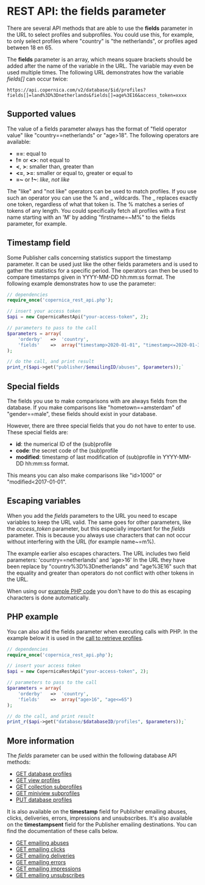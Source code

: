 # REST API: the fields parameter

There are several API methods that are able to use the **fields** parameter 
in the URL to select profiles and subprofiles. You could use this, for example, 
to only select profiles where "country" is "the netherlands", or profiles 
aged between 18 en 65.

The **fields** parameter is an array, which means square brackets should be 
added after the name of the variable in the URL. The variable may even be 
used multiple times. The following URL demonstrates how the variable *fields[]* 
can occur twice:

`https://api.copernica.com/v2/database/$id/profiles?fields[]=land%3D%3Dnetherlands&fields[]=age%3E16&access_token=xxxx`

## Supported values

The value of a fields parameter always has the format of "field operator value" 
like "country==netherlands" or "age>18". The following operators are available:

* **==**: equal to
* **!=** or **&lt;&gt;**: not equal to
* **&lt;**, **&gt;**: smaller than, greater than
* **&lt;=**, **&gt;=**: smaller or equal to, greater or equal to
* **=~** or **!~**: *like*, *not like*

The "like" and "not like" operators can be used to match profiles. If you use 
such an operator you can use the % and \_ wildcards. The \_ replaces exactly 
one token, regardless of what that token is. The % matches a series of tokens 
of any length. You could specifically fetch all profiles with a first name 
starting with an 'M' by adding "firstname=~M%" to the fields parameter, for 
example.

## Timestamp field

Some Publisher calls concerning statistics support the timestamp parameter. 
It can be used just like the other fields parameters and is used to gather 
the statistics for a specific period. The operators can then be used to compare 
timestamps given in YYYY-MM-DD hh:mm:ss format. The following example demonstrates 
how to use the parameter:

```php
// dependencies
require_once('copernica_rest_api.php');

// insert your access token
$api = new CopernicaRestApi("your-access-token", 2);

// parameters to pass to the call
$parameters = array(
    'orderby'   =>  'country',
    'fields'    =>  array("timestamp>2020-01-01", "timestamp<=2020-01-31")
);

// do the call, and print result
print_r($api->get("publisher/$emailingID/abuses", $parameters));`
```

## Special fields

The fields you use to make comparisons with are always fields from the database.
If you make comparisons like "hometown==amsterdam" of "gender==male",
these fields should exist in your database.

However, there are three special fields that you do not have to enter to 
use. These special fields are:

* **id**: the numerical ID of the (sub)profile
* **code**: the secret code of the (sub)profile
* **modified**: timestamp of last modification of (sub)profile in YYYY-MM-DD hh:mm:ss format.

This means you can also make comparisons like "id>1000" or "modified<2017-01-01".

## Escaping variables

When you add the *fields* parameters to the URL you need to escape variables 
to keep the URL valid. The same goes for other parameters, like the 
*access_token* parameter, but this especially important for the *fields* 
parameter. This is because you always use characters that can not occur 
without interfering with the URL (for example name~=m%). 

The example earlier also escapes characters. The URL includes two field 
parameters: 'country==netherlands' and 'age>16' In the URL they have been 
replace by "country%3D%3Dnetherlands" and "age%3E16" such that the equality 
and greater than operators do not conflict with other tokens in the URL.

When using our [example PHP code](rest-php) you don't have to do this 
as escaping characters is done automatically.

## PHP example

You can also add the fields parameter when executing calls with PHP. In the 
example below it is used in the [call to retrieve profiles](./rest-get-database-profiles).

```php
// dependencies
require_once('copernica_rest_api.php');

// insert your access token
$api = new CopernicaRestApi("your-access-token", 2);

// parameters to pass to the call
$parameters = array(
    'orderby'   =>  'country',
    'fields'    =>  array("age>16", "age<=65")
);

// do the call, and print result
print_r($api->get("database/$databaseID/profiles", $parameters));`
```

## More information

The *fields* parameter can be used within the following database API methods:

* [GET database profiles](rest-get-database-profiles)
* [GET view profiles](rest-get-view-profiles)
* [GET collection subprofiles](rest-get-collection-subprofiles)
* [GET miniview subprofiles](rest-get-miniview-subprofiles)
* [PUT database profiles](rest-put-database-profiles)

It is also available on the **timestamp** field for Publisher emailing abuses, clicks, 
deliveries, errors, impressions and unsubscribes. It's also available on the 
**timestampsent** field for the Publisher emailing destinations. You can find 
the documentation of these calls below.

* [GET emailing abuses](./rest-get-publisher-emailing-abuses)
* [GET emailing clicks](./rest-get-publisher-emailing-clicks)
* [GET emailing deliveries](./rest-get-publisher-emailing-deliveries)
* [GET emailing errors](./rest-get-publisher-emailing-errors)
* [GET emailing impressions](./rest-get-publisher-emailing-impressions)
* [GET emailing unsubscribes](./rest-get-publisher-emailing-unsubscribes)
